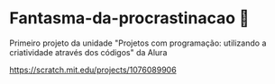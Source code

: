 # Fantasma-da-procrastinacao 👻

Primeiro projeto da unidade "Projetos com programação: utilizando a criatividade através dos códigos" da Alura

https://scratch.mit.edu/projects/1076089906

